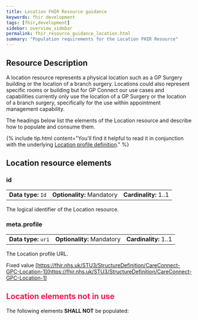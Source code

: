 ```yaml
---
title: Location FHIR Resource guidance
keywords: fhir development
tags: [fhir,development]
sidebar: overview_sidebar
permalink: fhir_resource_guidance_location.html
summary: "Population requirements for the Location FHIR Resource"
---
```


## Resource Description ##

A location resource represents a physical location such as a GP Surgery building or the location of a branch surgery. Locations could also represent specific rooms or building but for GP Connect our use cases and capabilities currently only use the location of a GP Surgery or the location of a branch surgery, specifically for the use within appointment management capability.


The headings below list the elements of the Location resource and describe how to populate and consume them.

{% include tip.html content="You'll find it helpful to read it in conjunction with the underlying [Location profile definition](https://fhir.nhs.uk/STU3/StructureDefinition/CareConnect-GPC-Location-1)." %} 

## Location resource elements ##

### id ###

<table class='resource-attributes'>
  <tr>
    <td><b>Data type:</b> <code>Id</code></td>
    <td><b>Optionality:</b> Mandatory</td>
    <td><b>Cardinality:</b> 1..1</td>
  </tr>
</table>

The logical identifier of the Location resource.

### meta.profile ###

<table class='resource-attributes'>
  <tr>
    <td><b>Data type:</b> <code>uri</code></td>
    <td><b>Optionality:</b> Mandatory</td>
    <td><b>Cardinality:</b> 1..1</td>
  </tr>
</table>

The Location profile URL.

Fixed value [https://fhir.nhs.uk/STU3/StructureDefinition/CareConnect-GPC-Location-1](https://fhir.nhs.uk/STU3/StructureDefinition/CareConnect-GPC-Location-1)





<h2 style="color:#ED1951;">Location elements <b>not in use</b></h2>

The following elements **SHALL NOT** be populated:

